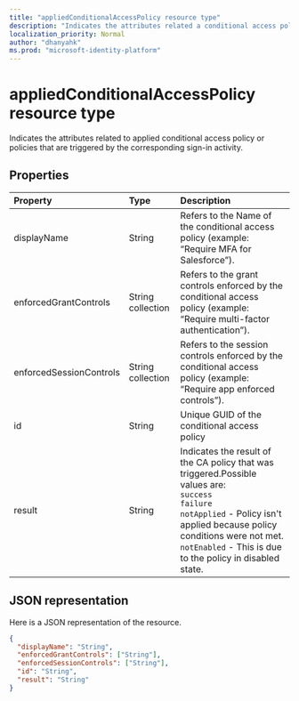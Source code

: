```yaml
---
title: "appliedConditionalAccessPolicy resource type"
description: "Indicates the attributes related a conditional access policy or policies that's triggered by the corresponding sign-in activity"
localization_priority: Normal
author: "dhanyahk"
ms.prod: "microsoft-identity-platform"
---
```


# appliedConditionalAccessPolicy resource type

Indicates the attributes related to applied conditional access policy or policies that are triggered by the corresponding sign-in activity.

## Properties

| Property   | Type	|Description|
|:---------------|:--------|:----------|
|displayName|String|Refers to the Name of the conditional access policy (example: “Require MFA for Salesforce”).|
|enforcedGrantControls|String collection|Refers to the grant controls enforced by the conditional access policy (example: “Require multi-factor authentication”).|
|enforcedSessionControls|String collection|Refers to the session controls enforced by the conditional access policy (example: “Require app enforced controls”).|
|id|String|Unique GUID of the conditional access policy|
|result|String| Indicates the result of the CA policy that was triggered.Possible values are:<br/> `success` <br/> `failure` <br/> `notApplied` - Policy isn't applied because policy conditions were not met. <br/> `notEnabled` - This is due to the policy in disabled state.|

## JSON representation

Here is a JSON representation of the resource.

<!-- {
  "blockType": "resource",
  "optionalProperties": [

  ],
  "@odata.type": "microsoft.graph.appliedConditionalAccessPolicy"
}-->

```json
{
  "displayName": "String",
  "enforcedGrantControls": ["String"],
  "enforcedSessionControls": ["String"],
  "id": "String",
  "result": "String"
}

```

<!-- uuid: 8fcb5dbc-d5aa-4681-8e31-b001d5168d79
2015-10-25 14:57:30 UTC -->
<!-- {
  "type": "#page.annotation",
  "description": "appliedConditionalAccessPolicy resource",
  "keywords": "",
  "section": "documentation",
  "tocPath": ""
}-->
